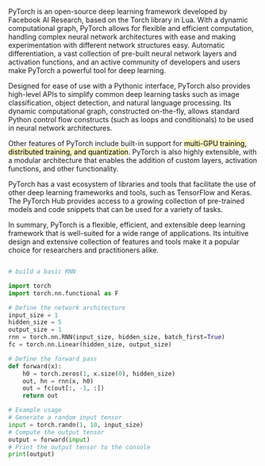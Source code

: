 
PyTorch is an open-source deep learning framework developed by Facebook AI Research, based on the Torch library in Lua. With a dynamic computational graph, PyTorch allows for flexible and efficient computation, handling complex neural network architectures with ease and making experimentation with different network structures easy. Automatic differentiation, a vast collection of pre-built neural network layers and activation functions, and an active community of developers and users make PyTorch a powerful tool for deep learning.

Designed for ease of use with a Pythonic interface, PyTorch also provides high-level APIs to simplify common deep learning tasks such as image classification, object detection, and natural language processing. Its dynamic computational graph, constructed on-the-fly, allows standard Python control flow constructs (such as loops and conditionals) to be used in neural network architectures.

Other features of PyTorch include built-in support for <mark style="background: #FFF3A3A6;">multi-GPU training, distributed training, and quantization</mark>. PyTorch is also highly extensible, with a modular architecture that enables the addition of custom layers, activation functions, and other functionality.

PyTorch has a vast ecosystem of libraries and tools that facilitate the use of other deep learning frameworks and tools, such as TensorFlow and Keras. The PyTorch Hub provides access to a growing collection of pre-trained models and code snippets that can be used for a variety of tasks.

In summary, PyTorch is a flexible, efficient, and extensible deep learning framework that is well-suited for a wide range of applications. Its intuitive design and extensive collection of features and tools make it a popular choice for researchers and practitioners alike.


```python

# build a basic RNN

import torch
import torch.nn.functional as F

# Define the network architecture
input_size = 1
hidden_size = 5
output_size = 1
rnn = torch.nn.RNN(input_size, hidden_size, batch_first=True)
fc = torch.nn.Linear(hidden_size, output_size)

# Define the forward pass
def forward(x):
    h0 = torch.zeros(1, x.size(0), hidden_size)
    out, hn = rnn(x, h0)
    out = fc(out[:, -1, :])
    return out

# Example usage
# Generate a random input tensor
input = torch.randn(1, 10, input_size)
# Compute the output tensor
output = forward(input)
# Print the output tensor to the console
print(output)
```


